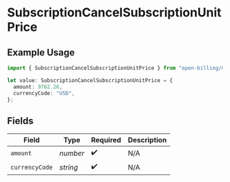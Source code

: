 # SubscriptionCancelSubscriptionUnitPrice

## Example Usage

```typescript
import { SubscriptionCancelSubscriptionUnitPrice } from "open-billing/models/operations";

let value: SubscriptionCancelSubscriptionUnitPrice = {
  amount: 9762.26,
  currencyCode: "USD",
};
```

## Fields

| Field              | Type               | Required           | Description        |
| ------------------ | ------------------ | ------------------ | ------------------ |
| `amount`           | *number*           | :heavy_check_mark: | N/A                |
| `currencyCode`     | *string*           | :heavy_check_mark: | N/A                |